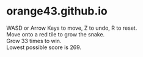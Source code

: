 # orange43.github.io
WASD or Arrow Keys to move, Z to undo, R to reset.<br>
Move onto a red tile to grow the snake.<br>
Grow 33 times to win.<br>
Lowest possible score is 269.
